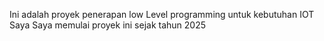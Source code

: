 Ini adalah proyek penerapan low Level programming untuk kebutuhan IOT Saya
Saya memulai proyek ini sejak tahun 2025 

